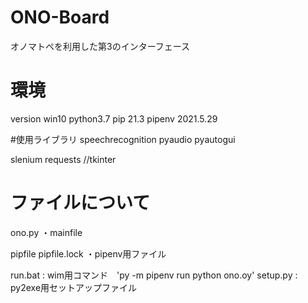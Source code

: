 # ONO-Board
オノマトペを利用した第3のインターフェース
# 環境
version
win10
python3.7
pip 21.3
pipenv 2021.5.29

#使用ライブラリ
speechrecognition
pyaudio
pyautogui

slenium
requests
//tkinter

# ファイルについて

ono.py
・mainfile

pipfile
pipfile.lock
・pipenv用ファイル

run.bat : wim用コマンド　'py -m pipenv run python ono.oy'
setup.py  : py2exe用セットアップファイル
